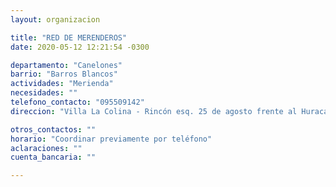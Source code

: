 ```yaml
---
layout: organizacion

title: "RED DE MERENDEROS"
date: 2020-05-12 12:21:54 -0300

departamento: "Canelones"
barrio: "Barros Blancos"
actividades: "Merienda"
necesidades: ""
telefono_contacto: "095509142"
direccion: "Villa La Colina - Rincón esq. 25 de agosto frente al Huracán Siré"

otros_contactos: ""
horario: "Coordinar previamente por teléfono"
aclaraciones: ""
cuenta_bancaria: ""

---
```

